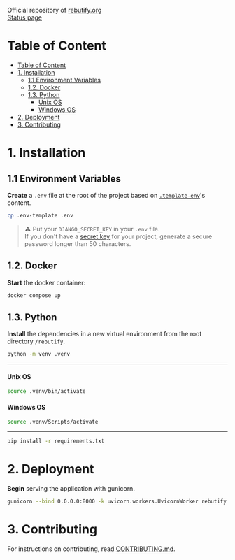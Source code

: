 Official repository of [rebutify.org](https://rebutify.org)  
[Status page](https://vj0kytyy.status.cron-job.org/)

# Table of Content

- [Table of Content](#table-of-content)
- [1. Installation](#1-installation)
  - [1.1 Environment Variables](#11-environment-variables)
  - [1.2. Docker](#12-docker)
  - [1.3. Python](#13-python)
      - [Unix OS](#unix-os)
      - [Windows OS](#windows-os)
- [2. Deployment](#2-deployment)
- [3. Contributing](#3-contributing)

# 1. Installation

## 1.1 Environment Variables

**Create** a `.env` file at the root of the project based on [`.template-env`](.template-env)'s content.

```bash
cp .env-template .env
```

> :warning: Put your `DJANGO_SECRET_KEY` in your `.env` file.  
> If you don't have a [secret key](https://docs.djangoproject.com/en/5.0/ref/settings/#secret-key) for your project, generate a secure password longer than 50 characters.

## 1.2. Docker

**Start** the docker container:

```bash
docker compose up
```

## 1.3. Python

**Install** the dependencies in a new virtual environment from the root directory ``/rebutify``.

```bash
python -m venv .venv
```
----
#### Unix OS
```bash
source .venv/bin/activate
```
#### Windows OS
```bash
source .venv/Scripts/activate
```
----
```bash
pip install -r requirements.txt
```

# 2. Deployment

**Begin** serving the application with gunicorn.

```bash
gunicorn --bind 0.0.0.0:8000 -k uvicorn.workers.UvicornWorker rebutify.asgi:application
```

# 3. Contributing

For instructions on contributing, read [CONTRIBUTING.md](governance/CONTRIBUTING.md).
